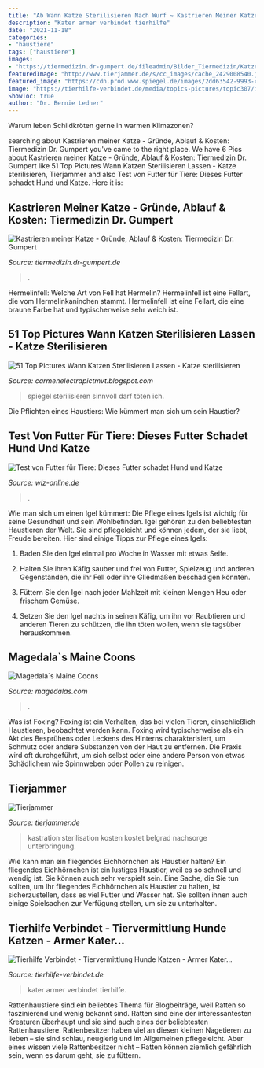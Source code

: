 ```yaml
---
title: "Ab Wann Katze Sterilisieren Nach Wurf ~ Kastrieren Meiner Katze"
description: "Kater armer verbindet tierhilfe"
date: "2021-11-18"
categories:
- "haustiere"
tags: ["haustiere"]
images:
- "https://tiermedizin.dr-gumpert.de/fileadmin/Bilder_Tiermedizin/Katze/Katze_Gesundheit/Kastrieren_Katze/kastration_meiner_katze.jpg"
featuredImage: "http://www.tierjammer.de/s/cc_images/cache_2429008540.jpg?t=1352197379"
featured_image: "https://cdn.prod.www.spiegel.de/images/2dd63542-9993-44ef-ae99-2299b6bc6570_w718_r1_fpx49_fpy47.jpg"
image: "https://tierhilfe-verbindet.de/media/topics-pictures/topic307/img_7553.jpg"
ShowToc: true
author: "Dr. Bernie Ledner"
---
```



Warum leben Schildkröten gerne in warmen Klimazonen?

	

		
searching about Kastrieren meiner Katze - Gründe, Ablauf &amp; Kosten: Tiermedizin Dr. Gumpert you've came to the right place. We have 6 Pics about Kastrieren meiner Katze - Gründe, Ablauf &amp; Kosten: Tiermedizin Dr. Gumpert like 51 Top Pictures Wann Katzen Sterilisieren Lassen - Katze sterilisieren, Tierjammer and also Test von Futter für Tiere: Dieses Futter schadet Hund und Katze. Here it is:
		
    
## Kastrieren Meiner Katze - Gründe, Ablauf &amp; Kosten: Tiermedizin Dr. Gumpert

<img loading=lazy src="https://tiermedizin.dr-gumpert.de/fileadmin/Bilder_Tiermedizin/Katze/Katze_Gesundheit/Kastrieren_Katze/kastration_meiner_katze.jpg" onerror="this.onerror=null;this.src='https://tse3.mm.bing.net/th?id=OIP.VcwcmxfPGZCS6aqkOkN32AHaDl&amp;pid=15.1';" alt="Kastrieren meiner Katze - Gründe, Ablauf &amp; Kosten: Tiermedizin Dr. Gumpert">

_Source: tiermedizin.dr-gumpert.de_

>. 

	

Hermelinfell: Welche Art von Fell hat Hermelin?
Hermelinfell ist eine Fellart, die vom Hermelinkaninchen stammt. Hermelinfell ist eine Fellart, die eine braune Farbe hat und typischerweise sehr weich ist.

    
## 51 Top Pictures Wann Katzen Sterilisieren Lassen - Katze Sterilisieren

<img loading=lazy src="https://cdn.prod.www.spiegel.de/images/2dd63542-9993-44ef-ae99-2299b6bc6570_w718_r1_fpx49_fpy47.jpg" onerror="this.onerror=null;this.src='https://tse3.mm.bing.net/th?id=OIP.MER4MYQhE1UxhAWyQpA9vgEsEs&amp;pid=15.1';" alt="51 Top Pictures Wann Katzen Sterilisieren Lassen - Katze sterilisieren">

_Source: carmenelectrapictmvt.blogspot.com_

>spiegel sterilisieren sinnvoll darf töten ich. 

	

Die Pflichten eines Haustiers: Wie kümmert man sich um sein Haustier?

    
## Test Von Futter Für Tiere: Dieses Futter Schadet Hund Und Katze

<img loading=lazy src="https://www.wlz-online.de/bilder/2020/06/09/13793345/1371526892-futter-hund-katze-tiere-gefahr-krank-2CUgnp07RH8e.jpg" onerror="this.onerror=null;this.src='https://tse1.mm.bing.net/th?id=OIP.IAxXkFqnBDjnoJHrPmgV2wHaEK&amp;pid=15.1';" alt="Test von Futter für Tiere: Dieses Futter schadet Hund und Katze">

_Source: wlz-online.de_

>. 

	

Wie man sich um einen Igel kümmert: Die Pflege eines Igels ist wichtig für seine Gesundheit und sein Wohlbefinden.
Igel gehören zu den beliebtesten Haustieren der Welt. Sie sind pflegeleicht und können jedem, der sie liebt, Freude bereiten. Hier sind einige Tipps zur Pflege eines Igels:
1. Baden Sie den Igel einmal pro Woche in Wasser mit etwas Seife.

2. Halten Sie ihren Käfig sauber und frei von Futter, Spielzeug und anderen Gegenständen, die ihr Fell oder ihre Gliedmaßen beschädigen könnten.

3. Füttern Sie den Igel nach jeder Mahlzeit mit kleinen Mengen Heu oder frischem Gemüse.

4. Setzen Sie den Igel nachts in seinen Käfig, um ihn vor Raubtieren und anderen Tieren zu schützen, die ihn töten wollen, wenn sie tagsüber herauskommen.

    
## Magedala`s Maine Coons

<img loading=lazy src="http://magedalas.com/wp-content/uploads/2016/10/catuns01.jpg" onerror="this.onerror=null;this.src='https://tse4.mm.bing.net/th?id=OIP.oQD829jGlgXXtWv6jTDnlQHaFB&amp;pid=15.1';" alt="Magedala`s Maine Coons">

_Source: magedalas.com_

>. 

	

Was ist Foxing?
Foxing ist ein Verhalten, das bei vielen Tieren, einschließlich Haustieren, beobachtet werden kann. Foxing wird typischerweise als ein Akt des Besprühens oder Leckens des Hinterns charakterisiert, um Schmutz oder andere Substanzen von der Haut zu entfernen. Die Praxis wird oft durchgeführt, um sich selbst oder eine andere Person von etwas Schädlichem wie Spinnweben oder Pollen zu reinigen.

    
## Tierjammer

<img loading=lazy src="http://www.tierjammer.de/s/cc_images/cache_2429008540.jpg?t=1352197379" onerror="this.onerror=null;this.src='https://tse1.mm.bing.net/th?id=OIP.dgrg0rMu7NROjLYbaZWmaQHaFj&amp;pid=15.1';" alt="Tierjammer">

_Source: tierjammer.de_

>kastration sterilisation kosten kostet belgrad nachsorge unterbringung. 

	

Wie kann man ein fliegendes Eichhörnchen als Haustier halten?
Ein fliegendes Eichhörnchen ist ein lustiges Haustier, weil es so schnell und wendig ist. Sie können auch sehr verspielt sein. Eine Sache, die Sie tun sollten, um Ihr fliegendes Eichhörnchen als Haustier zu halten, ist sicherzustellen, dass es viel Futter und Wasser hat. Sie sollten ihnen auch einige Spielsachen zur Verfügung stellen, um sie zu unterhalten.

    
## Tierhilfe Verbindet - Tiervermittlung Hunde Katzen - Armer Kater...

<img loading=lazy src="https://tierhilfe-verbindet.de/media/topics-pictures/topic307/img_7553.jpg" onerror="this.onerror=null;this.src='https://tse4.mm.bing.net/th?id=OIP.6pVNEjydKGFmXsLMG1WKJwHaGK&amp;pid=15.1';" alt="Tierhilfe Verbindet - Tiervermittlung Hunde Katzen - Armer Kater...">

_Source: tierhilfe-verbindet.de_

>kater armer verbindet tierhilfe. 

	

Rattenhaustiere sind ein beliebtes Thema für Blogbeiträge, weil Ratten so faszinierend und wenig bekannt sind.
Ratten sind eine der interessantesten Kreaturen überhaupt und sie sind auch eines der beliebtesten Rattenhaustiere. Rattenbesitzer haben viel an diesen kleinen Nagetieren zu lieben – sie sind schlau, neugierig und im Allgemeinen pflegeleicht. Aber eines wissen viele Rattenbesitzer nicht – Ratten können ziemlich gefährlich sein, wenn es darum geht, sie zu füttern.

